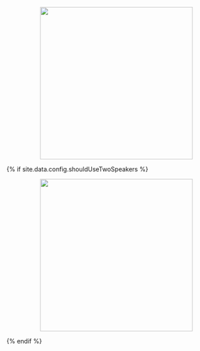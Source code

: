 <!-- <div class="speaker-images"> -->
<div>
  <p align=center><img src="images/speaker.jpg" width="350" /></p>
{% if site.data.config.shouldUseTwoSpeakers %}
  <p align=center><img src="images/speaker2.jpg" width="350" /></p>
{% endif %}
</div>
